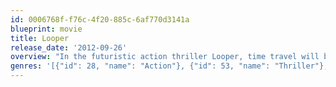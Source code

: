 ```yaml
---
id: 0006768f-f76c-4f20-885c-6af770d3141a
blueprint: movie
title: Looper
release_date: '2012-09-26'
overview: "In the futuristic action thriller Looper, time travel will be invented but it will be illegal and only available on the black market. When the mob wants to get rid of someone, they will send their target 30 years into the past where a looper, a hired gun, like Joe is waiting to mop up. Joe is getting rich and life is good until the day the mob decides to close the loop, sending back Joe's future self for assassination."
genres: '[{"id": 28, "name": "Action"}, {"id": 53, "name": "Thriller"}, {"id": 878, "name": "Science Fiction"}]'
---
```

